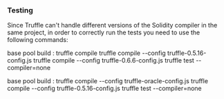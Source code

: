 ### Testing

Since Truffle can't handle different versions of the Solidity compiler in the same project, in order to correctly run the tests you need to use the following commands:

base pool build :
   truffle compile
   truffle compile --config truffle-0.5.16-config.js
   truffle compile --config truffle-0.6.6-config.js
   truffle test --compiler=none

base pool build :
   truffle compile --config truffle-oracle-config.js
   truffle compile --config truffle-0.5.16-config.js
   truffle test --compiler=none
